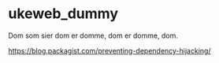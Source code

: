 # ukeweb_dummy
Dom som sier dom er domme, dom er domme, dom.

https://blog.packagist.com/preventing-dependency-hijacking/
